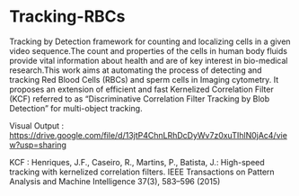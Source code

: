 # Tracking-RBCs

Tracking by Detection framework for counting and localizing cells in a given video sequence.The count and properties of the cells in human body fluids provide vital information about health and are of   key  interest  in bio-medical research.This work aims at automating the process of detecting and tracking Red Blood Cells (RBCs) and sperm cells in Imaging cytometry. It  proposes  an extension of efficient and fast Kernelized Correlation Filter (KCF) referred to as “Discriminative Correlation Filter Tracking by Blob Detection” for multi-object tracking.

Visual Output :  https://drive.google.com/file/d/13jtP4ChnLRhDcDyWv7z0xuTIhlN0jAc4/view?usp=sharing

KCF : Henriques, J.F., Caseiro, R., Martins, P., Batista, J.: High-speed tracking  with
      kernelized correlation filters. IEEE Transactions on Pattern Analysis and Machine
      Intelligence 37(3), 583–596 (2015)
